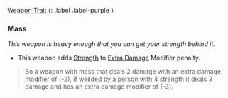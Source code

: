 
[Weapon Trait](Game/Core/Weapon-Traits)
{: .label .label-purple }

### Mass
*This weapon is heavy enough that you can get your strength behind it.*
* This weapon adds [Strength](Game/Core/Strength) to [Extra Damage](Game/Core/Attacks#Extra%20Damage) Modifier penalty.

> So a weapon with mass that deals 2 damage with an extra damage modifier of (-2), if weilded by a person with 4 strength it deals 3 damage and has an extra damage modifier of (-3).
